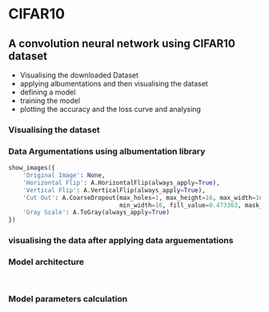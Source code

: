 # CIFAR10
 ## A convolution neural network using CIFAR10 dataset
 

- Visualising the downloaded Dataset
- applying albumentations and then visualising the dataset
- defining a model 
- training the model 
- plotting the accuracy and the loss curve and analysing 

### Visualising the dataset 

### Data Argumentations using albumentation library 
``` python
show_images({
    'Original Image': None,
    'Horizontal Flip': A.HorizontalFlip(always_apply=True),
    'Vertical Flip': A.VerticalFlip(always_apply=True),
    'Cut Out': A.CoarseDropout(max_holes=1, max_height=16, max_width=16, min_holes=1, min_height=16, 
                               min_width=16, fill_value=0.473363, mask_fill_value=None, always_apply=True),
    'Gray Scale': A.ToGray(always_apply=True)
})
```
### visualising the data after applying data arguementations


### Model architecture 
``` python 
  
```
### Model parameters calculation 

